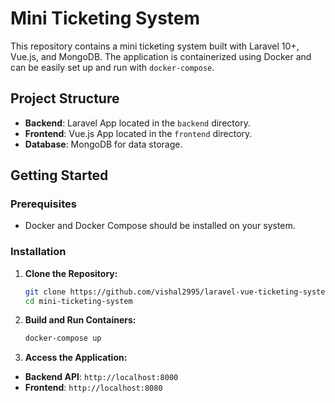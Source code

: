 # Mini Ticketing System

This repository contains a mini ticketing system built with Laravel 10+, Vue.js, and MongoDB. The application is containerized using Docker and can be easily set up and run with `docker-compose`.

## Project Structure

- **Backend**: Laravel App located in the `backend` directory.
- **Frontend**: Vue.js App located in the `frontend` directory.
- **Database**: MongoDB for data storage.

## Getting Started

### Prerequisites

- Docker and Docker Compose should be installed on your system.

### Installation

1. **Clone the Repository:**

   ```bash
   git clone https://github.com/vishal2995/laravel-vue-ticketing-system.git
   cd mini-ticketing-system
   ```

2. **Build and Run Containers:**

   ```bash
   docker-compose up
   ```

3. **Access the Application:**

- **Backend API**: `http://localhost:8000`
- **Frontend**: `http://localhost:8080`